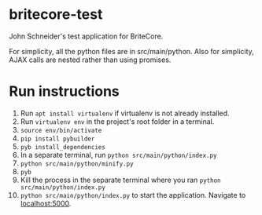 # britecore-test
John Schneider's test application for BriteCore.

For simplicity, all the python files are in src/main/python.  Also for simplicity,
AJAX calls are nested rather than using promises.

# Run instructions
1.  Run `apt install virtualenv` if virtualenv is not already installed.
2.  Run `virtualenv env` in the project's root folder in a terminal.
3.  `source env/bin/activate`
4.  `pip install pybuilder`
5.  `pyb install_dependencies`
6.  In a separate terminal, run `python src/main/python/index.py`
7.  `python src/main/python/minify.py`
8.  `pyb`
9.  Kill the process in the separate terminal where you ran `python src/main/python/index.py`
10. `python src/main/python/index.py` to start the application.  Navigate to [localhost:5000](http://localhost:5000/).

